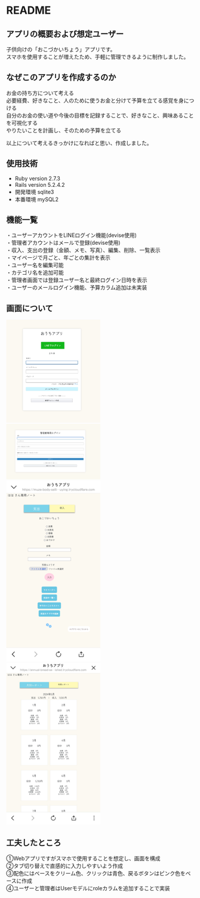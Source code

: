 # README

## アプリの概要および想定ユーザー
子供向けの「おこづかいちょう」アプリです。  
スマホを使用することが増えたため、手軽に管理できるように制作しました。  

## なぜこのアプリを作成するのか
お金の持ち方について考える  
必要経費、好きなこと、人のために使うお金と分けて予算を立てる感覚を身につける  
自分のお金の使い道や今後の目標を記録することで、好きなこと、興味あることを可視化する  
やりたいことを計画し、そのための予算を立てる  

以上について考えるきっかけになればと思い、作成しました。  


## 使用技術
* Ruby version  2.7.3
* Rails version 5.2.4.2
* 開発環境 sqlite3
* 本番環境 mySQL2

## 機能一覧
・ユーザーアカウントをLINEログイン機能(devise使用)  
・管理者アカウントはメールで登録(devise使用)  
・収入、支出の登録（金額、メモ、写真）、編集、削除、一覧表示  
・マイページで月ごと、年ごとの集計を表示  
・ユーザー名を編集可能  
・カテゴリ名を追加可能  
・管理者画面では登録ユーザー名と最終ログイン日時を表示  
・ユーザーのメールログイン機能、予算カラム追加は未実装  

## 画面について

<img src="images/user-login.png" alt="ログイン画面・ユーザー" style="width: 50%;">
<img src="images/admin-login.png" alt="ログイン画面・管理者" style="width: 50%;">
<img src="images/top.png" alt="トップページ・ユーザー" style="width: 50%;">
<img src="images/mypage.png" alt="マイページ・ユーザー" style="width: 50%;">


## 工夫したところ
①Webアプリですがスマホで使用することを想定し、画面を構成  
②タブ切り替えで直感的に入力しやすいよう作成  
③配色にはベースをクリーム色、クリックは青色、戻るボタンはピンク色をベースに作成  
④ユーザーと管理者はUserモデルにroleカラムを追加することで実装  
